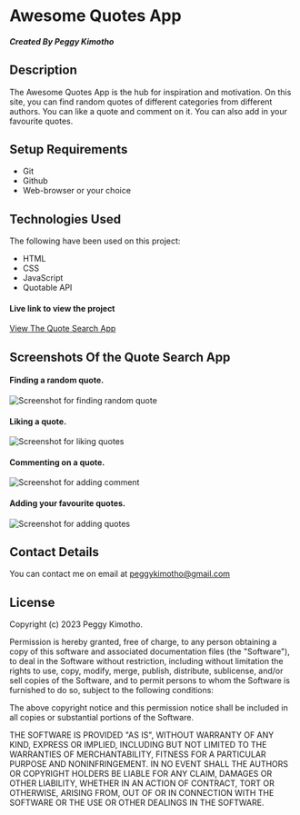 # Awesome Quotes App

##### Created By Peggy Kimotho

## Description

The Awesome Quotes App is the hub for inspiration and motivation. On this site, you can find random quotes of different categories from different authors. You can like a quote and comment on it. You can also add in your favourite quotes.

## Setup Requirements

- Git
- Github
- Web-browser or your choice
    
## Technologies Used

The following have been used on this project:
- HTML
- CSS
- JavaScript
- Quotable API
   
#### Live link to view the project 

<a href="https://peggykimotho.github.io/Phase1-Project/"> View The Quote Search App</a>

## Screenshots Of the Quote Search App

#### Finding a random quote.
![Screenshot for finding random quote](https://github.com/PeggyKimotho/Phase1-Project/assets/111040833/68c5fc0b-d421-48a2-b24e-a4c0572ff8bb)

#### Liking a quote.
![Screenshot for liking quotes](https://github.com/PeggyKimotho/Phase1-Project/assets/111040833/3425cd89-0d27-4565-8a9a-cf95dd875c01)

#### Commenting on a quote.
![Screenshot for adding comment](https://github.com/PeggyKimotho/Phase1-Project/assets/111040833/bfaec538-0456-4cd5-9705-919559dd08b5)

#### Adding your favourite quotes.
![Screenshot for adding quotes](https://github.com/PeggyKimotho/Phase1-Project/assets/111040833/9ed76a5d-450a-4b33-9c84-5f6c2207c7ac)


## Contact Details
You can contact me on email at peggykimotho@gmail.com

## License

Copyright (c) 2023 Peggy Kimotho.

Permission is hereby granted, free of charge, to any person obtaining a copy of this software and associated documentation files (the "Software"), to deal in the Software without restriction, including without limitation the rights to use, copy, modify, merge, publish, distribute, sublicense, and/or sell copies of the Software, and to permit persons to whom the Software is furnished to do so, subject to the following conditions:

The above copyright notice and this permission notice shall be included in all copies or substantial portions of the Software.

THE SOFTWARE IS PROVIDED "AS IS", WITHOUT WARRANTY OF ANY KIND, EXPRESS OR IMPLIED, INCLUDING BUT NOT LIMITED TO THE WARRANTIES OF MERCHANTABILITY, FITNESS FOR A PARTICULAR PURPOSE AND NONINFRINGEMENT. IN NO EVENT SHALL THE AUTHORS OR COPYRIGHT HOLDERS BE LIABLE FOR ANY CLAIM, DAMAGES OR OTHER LIABILITY, WHETHER IN AN ACTION OF CONTRACT, TORT OR OTHERWISE, ARISING FROM, OUT OF OR IN CONNECTION WITH THE SOFTWARE OR THE USE OR OTHER DEALINGS IN THE SOFTWARE.
